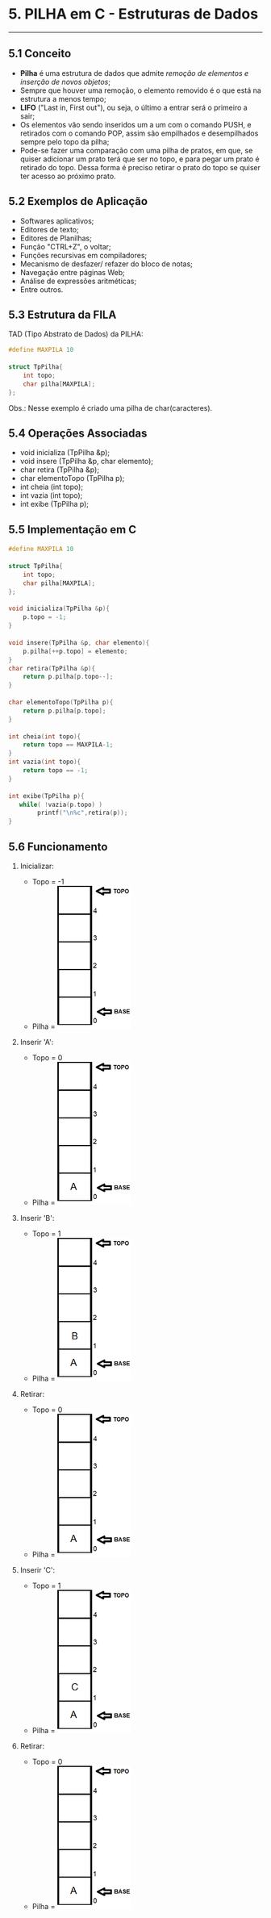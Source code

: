 # 5. PILHA em C - Estruturas de Dados

***



## 5.1 Conceito 

* **Pilha** é uma estrutura de dados que admite *remoção de elementos e inserção de novos objetos*;
* Sempre que houver uma remoção, o elemento removido é o que está na estrutura a menos tempo;
* **LIFO** ("Last in, First out"), ou seja, o último a entrar será o primeiro a sair;
* Os elementos vão sendo inseridos um a um com o comando PUSH, e retirados com o comando POP, assim são empilhados e desempilhados sempre pelo topo da pilha;
* Pode-se fazer uma comparação com uma pilha de pratos, em que, se quiser adicionar um prato terá que ser no topo, e para pegar um prato é retirado do topo. Dessa forma é preciso retirar o prato do topo se quiser ter acesso ao próximo prato.





## 5.2 Exemplos de Aplicação

* Softwares aplicativos;
* Editores de texto;
* Editores de Planilhas;
* Função "CTRL+Z", o voltar;
* Funções recursivas em compiladores;
* Mecanismo de desfazer/ refazer do bloco de notas;
* Navegação entre páginas Web;
* Análise de expressões aritméticas;
* Entre outros.





## 5.3 Estrutura da FILA

TAD (Tipo Abstrato de Dados) da PILHA:

```c
#define MAXPILA 10

struct TpPilha{
    int topo;
    char pilha[MAXPILA];
};
```

Obs.: Nesse exemplo é criado uma pilha de char(caracteres).





## 5.4 Operações Associadas

* void inicializa (TpPilha &p);
* void insere (TpPilha &p, char elemento);
* char retira (TpPilha &p);
* char elementoTopo (TpPilha p);
* int cheia (int topo);
* int vazia (int topo);
* int exibe (TpPilha p);



## 5.5 Implementação em C

``` c
#define MAXPILA 10

struct TpPilha{
    int topo;
    char pilha[MAXPILA];
};

void inicializa(TpPilha &p){
    p.topo = -1;
}

void insere(TpPilha &p, char elemento){
    p.pilha[++p.topo] = elemento;
}
char retira(TpPilha &p){
    return p.pilha[p.topo--];
}

char elementoTopo(TpPilha p){
    return p.pilha[p.topo];
}

int cheia(int topo){
    return topo == MAXPILA-1;
}
int vazia(int topo){
    return topo == -1;
}

int exibe(TpPilha p){
   while( !vazia(p.topo) )
        printf("\n%c",retira(p));
}
```





## 5.6 Funcionamento

1. Inicializar:
   * Topo = -1
   * Pilha = ![P0](https://github.com/VitorGuilhermo/Pilha-EstruturasDeDados/blob/master/Imagens/pilha0.png)
2. Inserir 'A':
   * Topo = 0
   * Pilha = ![P1](https://github.com/VitorGuilhermo/Pilha-EstruturasDeDados/blob/master/Imagens/pilha1.png)

3. Inserir 'B':
   * Topo = 1
   * Pilha = ![P2](https://github.com/VitorGuilhermo/Pilha-EstruturasDeDados/blob/master/Imagens/pilha2.png)
4. Retirar:
   * Topo = 0
   * Pilha = ![P3](https://github.com/VitorGuilhermo/Pilha-EstruturasDeDados/blob/master/Imagens/pilha3.png)
5. Inserir 'C':
   * Topo = 1
   * Pilha = ![P4](https://github.com/VitorGuilhermo/Pilha-EstruturasDeDados/blob/master/Imagens/pilha4.png)
6. Retirar:
   * Topo = 0
   * Pilha = ![P5](https://github.com/VitorGuilhermo/Pilha-EstruturasDeDados/blob/master/Imagens/pilha5.png)
